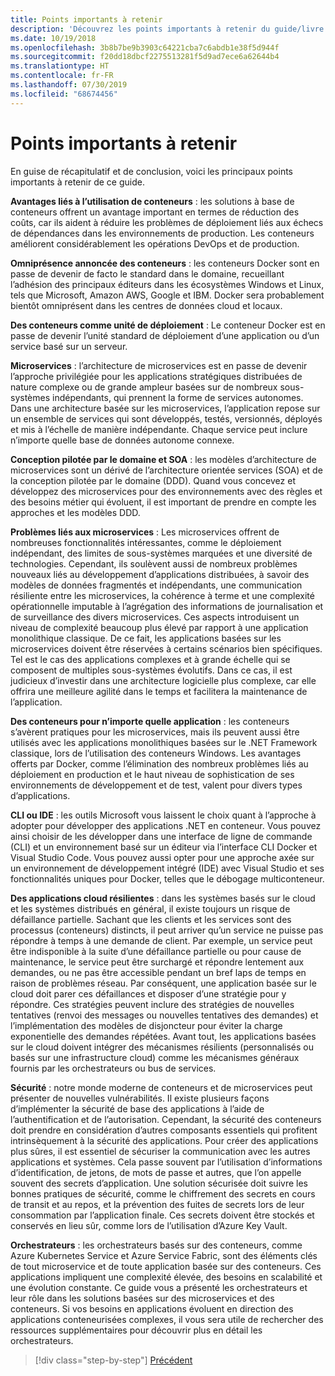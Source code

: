 ```yaml
---
title: Points importants à retenir
description: 'Découvrez les points importants à retenir du guide/livre électronique Microservices .NET : Architecture pour les applications .NET conteneurisées, afin d’avoir une rapide vue d’ensemble des principaux facteurs impliqués lors de l’utilisation d’une architecture de microservices, tels que les avantages et les inconvénients, les modèles DDD pour la conception et le développement, ainsi que la résilience, la sécurité et l’utilisation d’orchestrateurs.'
ms.date: 10/19/2018
ms.openlocfilehash: 3b8b7be9b3903c64221cba7c6abdb1e38f5d944f
ms.sourcegitcommit: f20dd18dbcf2275513281f5d9ad7ece6a62644b4
ms.translationtype: HT
ms.contentlocale: fr-FR
ms.lasthandoff: 07/30/2019
ms.locfileid: "68674456"
---
```

# <a name="key-takeaways"></a>Points importants à retenir

En guise de récapitulatif et de conclusion, voici les principaux points importants à retenir de ce guide.

**Avantages liés à l’utilisation de conteneurs** : les solutions à base de conteneurs offrent un avantage important en termes de réduction des coûts, car ils aident à réduire les problèmes de déploiement liés aux échecs de dépendances dans les environnements de production. Les conteneurs améliorent considérablement les opérations DevOps et de production.

**Omniprésence annoncée des conteneurs** : les conteneurs Docker sont en passe de devenir de facto le standard dans le domaine, recueillant l’adhésion des principaux éditeurs dans les écosystèmes Windows et Linux, tels que Microsoft, Amazon AWS, Google et IBM. Docker sera probablement bientôt omniprésent dans les centres de données cloud et locaux.

**Des conteneurs comme unité de déploiement** : Le conteneur Docker est en passe de devenir l’unité standard de déploiement d’une application ou d’un service basé sur un serveur.

**Microservices** : l’architecture de microservices est en passe de devenir l’approche privilégiée pour les applications stratégiques distribuées de nature complexe ou de grande ampleur basées sur de nombreux sous-systèmes indépendants, qui prennent la forme de services autonomes. Dans une architecture basée sur les microservices, l’application repose sur un ensemble de services qui sont développés, testés, versionnés, déployés et mis à l’échelle de manière indépendante. Chaque service peut inclure n’importe quelle base de données autonome connexe.

**Conception pilotée par le domaine et SOA** : les modèles d’architecture de microservices sont un dérivé de l’architecture orientée services (SOA) et de la conception pilotée par le domaine (DDD). Quand vous concevez et développez des microservices pour des environnements avec des règles et des besoins métier qui évoluent, il est important de prendre en compte les approches et les modèles DDD.

**Problèmes liés aux microservices** : Les microservices offrent de nombreuses fonctionnalités intéressantes, comme le déploiement indépendant, des limites de sous-systèmes marquées et une diversité de technologies. Cependant, ils soulèvent aussi de nombreux problèmes nouveaux liés au développement d’applications distribuées, à savoir des modèles de données fragmentés et indépendants, une communication résiliente entre les microservices, la cohérence à terme et une complexité opérationnelle imputable à l’agrégation des informations de journalisation et de surveillance des divers microservices. Ces aspects introduisent un niveau de complexité beaucoup plus élevé par rapport à une application monolithique classique. De ce fait, les applications basées sur les microservices doivent être réservées à certains scénarios bien spécifiques. Tel est le cas des applications complexes et à grande échelle qui se composent de multiples sous-systèmes évolutifs. Dans ce cas, il est judicieux d’investir dans une architecture logicielle plus complexe, car elle offrira une meilleure agilité dans le temps et facilitera la maintenance de l’application.

**Des conteneurs pour n’importe quelle application** : les conteneurs s’avèrent pratiques pour les microservices, mais ils peuvent aussi être utilisés avec les applications monolithiques basées sur le .NET Framework classique, lors de l’utilisation des conteneurs Windows. Les avantages offerts par Docker, comme l’élimination des nombreux problèmes liés au déploiement en production et le haut niveau de sophistication de ses environnements de développement et de test, valent pour divers types d’applications.

**CLI ou IDE** : les outils Microsoft vous laissent le choix quant à l’approche à adopter pour développer des applications .NET en conteneur. Vous pouvez ainsi choisir de les développer dans une interface de ligne de commande (CLI) et un environnement basé sur un éditeur via l’interface CLI Docker et Visual Studio Code. Vous pouvez aussi opter pour une approche axée sur un environnement de développement intégré (IDE) avec Visual Studio et ses fonctionnalités uniques pour Docker, telles que le débogage multiconteneur.

**Des applications cloud résilientes** : dans les systèmes basés sur le cloud et les systèmes distribués en général, il existe toujours un risque de défaillance partielle. Sachant que les clients et les services sont des processus (conteneurs) distincts, il peut arriver qu’un service ne puisse pas répondre à temps à une demande de client. Par exemple, un service peut être indisponible à la suite d’une défaillance partielle ou pour cause de maintenance, le service peut être surchargé et répondre lentement aux demandes, ou ne pas être accessible pendant un bref laps de temps en raison de problèmes réseau. Par conséquent, une application basée sur le cloud doit parer ces défaillances et disposer d’une stratégie pour y répondre. Ces stratégies peuvent inclure des stratégies de nouvelles tentatives (renvoi des messages ou nouvelles tentatives des demandes) et l’implémentation des modèles de disjoncteur pour éviter la charge exponentielle des demandes répétées. Avant tout, les applications basées sur le cloud doivent intégrer des mécanismes résilients (personnalisés ou basés sur une infrastructure cloud) comme les mécanismes généraux fournis par les orchestrateurs ou bus de services.

**Sécurité** : notre monde moderne de conteneurs et de microservices peut présenter de nouvelles vulnérabilités. Il existe plusieurs façons d’implémenter la sécurité de base des applications à l’aide de l’authentification et de l’autorisation. Cependant, la sécurité des conteneurs doit prendre en considération d’autres composants essentiels qui profitent intrinsèquement à la sécurité des applications. Pour créer des applications plus sûres, il est essentiel de sécuriser la communication avec les autres applications et systèmes. Cela passe souvent par l’utilisation d’informations d’identification, de jetons, de mots de passe et autres, que l’on appelle souvent des secrets d’application. Une solution sécurisée doit suivre les bonnes pratiques de sécurité, comme le chiffrement des secrets en cours de transit et au repos, et la prévention des fuites de secrets lors de leur consommation par l’application finale. Ces secrets doivent être stockés et conservés en lieu sûr, comme lors de l’utilisation d’Azure Key Vault.

**Orchestrateurs** : les orchestrateurs basés sur des conteneurs, comme Azure Kubernetes Service et Azure Service Fabric, sont des éléments clés de tout microservice et de toute application basée sur des conteneurs. Ces applications impliquent une complexité élevée, des besoins en scalabilité et une évolution constante. Ce guide vous a présenté les orchestrateurs et leur rôle dans les solutions basées sur des microservices et des conteneurs. Si vos besoins en applications évoluent en direction des applications conteneurisées complexes, il vous sera utile de rechercher des ressources supplémentaires pour découvrir plus en détail les orchestrateurs.

>[!div class="step-by-step"]
>[Précédent](secure-net-microservices-web-applications/azure-key-vault-protects-secrets.md)
